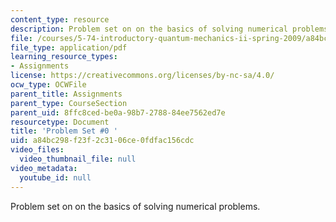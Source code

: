 ```yaml
---
content_type: resource
description: Problem set on on the basics of solving numerical problems.
file: /courses/5-74-introductory-quantum-mechanics-ii-spring-2009/a84bc298f23f2c3106ce0fdfac156cdc_MIT5_74s09_pset0.pdf
file_type: application/pdf
learning_resource_types:
- Assignments
license: https://creativecommons.org/licenses/by-nc-sa/4.0/
ocw_type: OCWFile
parent_title: Assignments
parent_type: CourseSection
parent_uid: 8ffc8ced-be0a-98b7-2788-84ee7562ed7e
resourcetype: Document
title: 'Problem Set #0 '
uid: a84bc298-f23f-2c31-06ce-0fdfac156cdc
video_files:
  video_thumbnail_file: null
video_metadata:
  youtube_id: null
---
```

Problem set on on the basics of solving numerical problems.